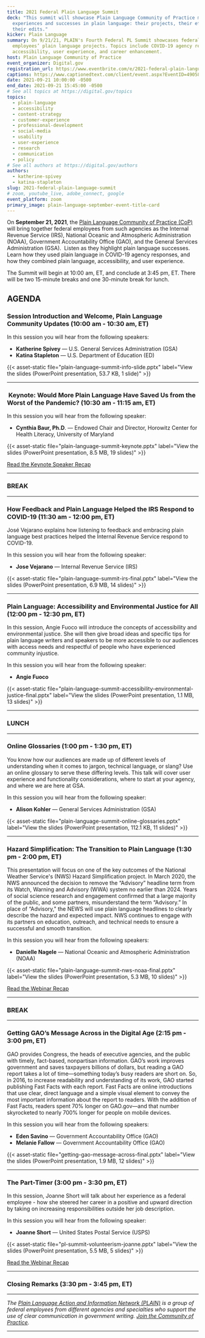 ```yaml
---
title: 2021 Federal Plain Language Summit
deck: "This summit will showcase Plain Language Community of Practice members’
  experiences and successes in plain language: their projects, their efforts,
  their edits."
kicker: Plain Language
summary: On 9/21/21, PLAIN's Fourth Federal PL Summit showcases federal
  employees’ plain language projects. Topics include COVID-19 agency responses,
  accessibility, user experience, and career enhancement.
host: Plain Language Community of Practice
event_organizer: Digital.gov
registration_url: https://www.eventbrite.com/e/2021-federal-plain-language-summit-tickets-170474102630
captions: https://www.captionedtext.com/client/event.aspx?EventID=4905834&CustomerID=321
date: 2021-09-21 10:00:00 -0500
end_date: 2021-09-21 15:45:00 -0500
# See all topics at https://digital.gov/topics
topics:
  - plain-language
  - accessibility
  - content-strategy
  - customer-experience
  - professional-development
  - social-media
  - usability
  - user-experience
  - research
  - communication
  - policy
# See all authors at https://digital.gov/authors
authors:
  - katherine-spivey
  - katina-stapleton
slug: 2021-federal-plain-language-summit
# zoom, youtube_live, adobe_connect, google
event_platform: zoom
primary_image: plain-language-september-event-title-card
---
```

On **September 21, 2021**, the [Plain Language Community of Practice (CoP)](https://digital.gov/communities/plain-language/) will bring together federal employees from such agencies as the Internal Revenue Service (IRS), National Oceanic and Atmospheric Administration (NOAA), Government Accountability Office (GAO), and the General Services Administration (GSA).  Listen as they highlight plain language successes. Learn how they used plain language in COVID-19 agency responses, and how they combined plain language, accessibility, and user experience.

The Summit will begin at 10:00 am, ET, and conclude at 3:45 pm, ET. There will be two 15-minute breaks and one 30-minute break for lunch.

## AGENDA

### Session Introduction and Welcome, Plain Language Community Updates (10:00 am - 10:30 am, ET)

In this session you will hear from the following speakers:

* **Katherine Spivey** — U.S. General Services Administration (GSA)
* **Katina Stapleton** — U.S. Department of Education (ED)

{{< asset-static file="plain-language-summit-info-slide.pptx" label="View the slides (PowerPoint presentation, 53.7 KB, 1 slide)" >}}


- - -

###  Keynote: Would More Plain Language Have Saved Us from the Worst of the Pandemic? (10:30 am - 11:15 am, ET)

In this session you will hear from the following speaker:

* **Cynthia Baur, Ph.D**. — Endowed Chair and Director, Horowitz Center for Health Literacy, University of Maryland

{{< asset-static file="plain-language-summit-keynote.pptx" label="View the slides (PowerPoint presentation, 8.5 MB, 19 slides)" >}}


[Read the Keynote Speaker Recap](https://digital.gov/2022/01/04/keynote-speaker-recap-would-more-plain-language-have-saved-us-from-the-worst-of-the-pandemic/)

- - -

### BREAK

- - -

### How Feedback and Plain Language Helped the IRS Respond to COVID-19 (11:30 am - 12:00 pm, ET)

José Vejarano explains how listening to feedback and embracing plain language best practices helped the Internal Revenue Service respond to COVID-19.

In this session you will hear from the following speaker:

* **Jose Vejarano** — Internal Revenue Service (IRS)

{{< asset-static file="plain-language-summit-irs-final.pptx" label="View the slides (PowerPoint presentation, 6.9 MB, 14 slides)" >}}


- - -

### Plain Language: Accessibility and Environmental Justice for All (12:00 pm - 12:30 pm, ET)

In this session, Angie Fuoco will introduce the concepts of accessibility and environmental justice.  She will then give broad ideas and specific tips for plain language writers and speakers to be more accessible to our audiences with access needs and respectful of people who have experienced community injustice.

In this session you will hear from the following speaker:

* **Angie Fuoco**

{{< asset-static file="plain-language-summit-accessibility-environmental-justice-final.pptx" label="View the slides (PowerPoint presentation, 1.1 MB, 13 slides)" >}}


- - -

### LUNCH

- - -

### Online Glossaries (1:00 pm - 1:30 pm, ET)

You know how our audiences are made up of different levels of understanding when it comes to jargon, technical language, or slang? Use an online glossary to serve these differing levels. This talk will cover user experience and functionality considerations, where to start at your agency, and where we are here at GSA.

In this session you will hear from the following speaker:

* **Alison Kohler** — General Services Administration (GSA)

{{< asset-static file="plain-language-summit-online-glossaries.pptx" label="View the slides (PowerPoint presentation, 112.1 KB, 11 slides)" >}}


- - -

### Hazard Simplification: The Transition to Plain Language (1:30 pm - 2:00 pm, ET)

This presentation will focus on one of the key outcomes of the National Weather Service's (NWS) Hazard Simplification project. In March 2020, the NWS announced the decision to remove the “Advisory” headline term from its Watch, Warning and Advisory (WWA) system no earlier than 2024. Years of social science research and engagement confirmed that a large majority of the public, and some partners, misunderstand the term “Advisory.” In place of “Advisory," the NEWS will use plain language headlines to clearly describe the hazard and expected impact. NWS continues to engage with its partners on education, outreach, and technical needs to ensure a successful and smooth transition.

In this session you will hear from the following speakers:

* **Danielle Nagele** — National Oceanic and Atmospheric Administration (NOAA)

{{< asset-static file="plain-language-summit-nws-noaa-final.pptx" label="View the slides (PowerPoint presentation, 5.3 MB, 10 slides)" >}}


[Read the Webinar Recap](https://digital.gov/2022/01/04/webinar-recap-key-takeaways-on-simplifying-hazard-communications-with-plain-language/)

- - -

### BREAK

- - -

### Getting GAO’s Message Across in the Digital Age (2:15 pm - 3:00 pm, ET)

GAO provides Congress, the heads of executive agencies, and the public with timely, fact-based, nonpartisan information. GAO’s work improves government and saves taxpayers billions of dollars, but reading a GAO report takes a lot of time—something today’s busy readers are short on. So, in 2016, to increase readability and understanding of its work, GAO started publishing Fast Facts with each report. Fast Facts are online introductions that use clear, direct language and a simple visual element to convey the most important information about the report to readers. With the addition of Fast Facts, readers spent 70% longer on GAO.gov—and that number skyrocketed to nearly 700% longer for people on mobile devices.

In this session you will hear from the following speakers:

* **Eden Savino** — Government Accountability Office (GAO)
* **Melanie Fallow** — Government Accountability Office (GAO)

{{< asset-static file="getting-gao-message-across-final.pptx" label="View the slides (PowerPoint presentation, 1.9 MB, 12 slides)" >}}


- - -

### The Part-Timer (3:00 pm - 3:30 pm, ET)

In this session, Joanne Short will talk about her experience as a federal employee - how she steered her career in a positive and upward direction by taking on increasing responsibilities outside her job description.

In this session you will hear from the following speaker:

* **Joanne Short** — United States Postal Service (USPS)

{{< asset-static file="pl-summit-volunteerism-joanne.pptx" label="View the slides (PowerPoint presentation, 5.5 MB, 5 slides)" >}}


[Read the Webinar Recap](https://digital.gov/2021/12/15/plain-language-summit-recap-the-part-timer/)

- - -

### Closing Remarks (3:30 pm - 3:45 pm, ET) 

- - -

*The [Plain Language Action and Information Network (PLAIN)](https://www.plainlanguage.gov/) is a group of federal employees from different agencies and specialties who support the use of clear communication in government writing. [Join the Community of Practice](https://digital.gov/communities/plain-language/).*

- - -
